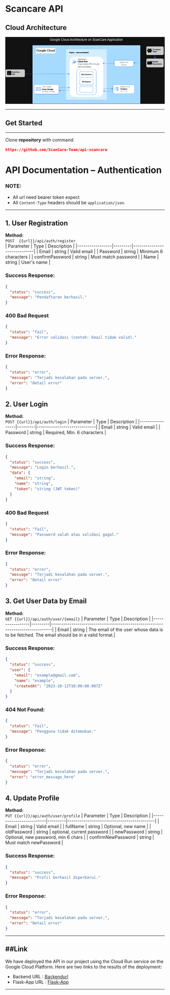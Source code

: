 # Scancare API
## Cloud Architecture
![Cloud Arsitekture](https://github.com/ScanCare-Team/.github/blob/main/assets/Arsitektur%20Backend.drawio.png)

---

## Get Started
---

Clone **repository** with command:
```` json
https://github.com/ScanCare-Team/api-scancare
````

# API Documentation – Authentication

### NOTE:
- All url need bearer token expect
-	 All `Content-Type` headers should be `application/json`.


---

## 1. User Registration
**Method:**  
`POST  {{url}}/api/auth/register`	
| Parameter       | Type    | Description                 |
|-----------------|---------|-----------------------------|
| Email           | string  | Valid email                 |
| Password        | string  | Minimum 6 characters        |
| confirmPassword | string  | Must match password         |
| Name            | string  | User's name                 |

### Success Response:
```` json
{
  "status": "success",
  "message": "Pendaftaran berhasil."
}
````

### 400 Bad Request
```` json
{
  "status": "fail",
  "message": "Error validasi (contoh: Email tidak valid)."
}
````

### Error Response:
```` json
{
  "status": "error",
  "message": "Terjadi kesalahan pada server.",
  "error": "Detail error"
}
````

## 2. User Login
**Method:**  
`POST {{url}}/api/auth/login`
| Parameter       | Type    | Description                 |
|-----------------|---------|-----------------------------|
| Email           | string  | Valid email                 |
| Password        | string  | Required, Min. 6 characters |

### Success Response:
```` json
{
  "status": "success",
  "message": "Login berhasil.",
  "data": {
    "email": "string",
    "name": "string",
    "token": "string (JWT token)"
  }
}
````

### 400 Bad Request
```` json
{
  "status": "fail",
  "message": "Password salah atau validasi gagal."
}
````

### Error Response:
```` json
{
  "status": "error",
  "message": "Terjadi kesalahan pada server.",
  "error": "Detail error"
}
```` 
## 3. Get User Data by Email
**Method:**  
`GET {{url}}/api/auth/user/{email}`
| Parameter       | Type    | Description                                                                  |
|-----------------|---------|------------------------------------------------------------------------------|
| Email           | string  | The email of the user whose data is to be fetched. The email should be in a valid format.|

### Success Response:
```` json
{
  "status": "success",
  "user": {
    "email": "example@gmail.com",
    "name": "example",
    "createdAt": "2023-10-12T10:00:00.007Z"
  }
}
````

### 404 Not Found:
```` json
{
  "status": "fail",
  "message": "Pengguna tidak ditemukan."
}
````

### Error Response:
```` json
{
  "status": "error",
  "message": "Terjadi kesalahan pada server.",
  "error": "error_message_here"
}
````

## 4. Update Profile
**Method:**  
`PUT {{url}}/api/auth/user/profile`
| Parameter               | Type    | Description                               |
|-------------------------|---------|-------------------------------------------|
| Email                   | string  | Valid email                               |
| fullName                | string  | Optional, new name                        |
| oldPassword             | string  | optional, current password                |
| newPassword             | string  | Optional, new password, min 6 chars       |
| confirmNewPassword      | string  | Must match newPassword                    |

### Success Response:
```` json
{
  "status": "success",
  "message": "Profil berhasil diperbarui."
} 
````

### Error Response:
```` json
{
  "status": "error",
  "message": "Terjadi kesalahan pada server.",
  "error": "Detail error"
}
````
---

##Link
----
We have deployed the API in our project using the Cloud Run service on the Google Cloud Platform. Here are two links to the results of the deployment:
- Backend URL : [Backendurl](https://api-scancare1-173910592123.asia-southeast2.run.app)
- Flask-App URL : [Flask-App](https://api-scancare-model-ml2-173910592123.asia-southeast2.run.app)

---
  
